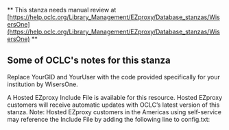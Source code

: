 ** This stanza needs manual review at [https://help.oclc.org/Library_Management/EZproxy/Database_stanzas/WisersOne](https://help.oclc.org/Library_Management/EZproxy/Database_stanzas/WisersOne) **

## Some of OCLC's notes for this stanza

Replace YourGID and YourUser with the code provided specifically for your institution by WisersOne.

A Hosted EZproxy Include File is available for this resource. Hosted EZproxy customers will receive automatic updates with OCLC&rsquo;s latest version of this stanza. Note: Hosted EZproxy customers in the Americas using self-service may reference the Include File by adding the following line to config.txt:

&nbsp;

&nbsp;
